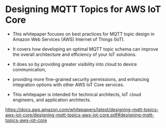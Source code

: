 # Designing MQTT Topics for AWS IoT Core


- This whitepaper focuses on best practices for MQTT topic design in Amazon Web Services (AWS) Internet of Things (IoT). 

- It covers how developing an optimal MQTT topic schema can improve the overall architecture and efficiency of your IoT solutions. 

- It does so by providing greater visibility into cloud to device communication, 
- providing more fine-grained security permissions, and enhancing integration options with other AWS IoT Core services. 

- This whitepaper is intended for technical architects, IoT cloud engineers, and application architects. 












https://docs.aws.amazon.com/whitepapers/latest/designing-mqtt-topics-aws-iot-core/designing-mqtt-topics-aws-iot-core.pdf#designing-mqtt-topics-aws-iot-core

